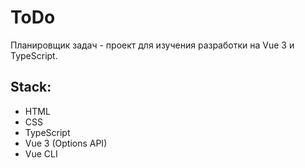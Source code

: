 # ToDo

Планировщик задач - проект для изучения разработки на Vue 3 и TypeScript.

## Stack:

- HTML
- CSS
- TypeScript
- Vue 3 (Options API)
- Vue CLI
